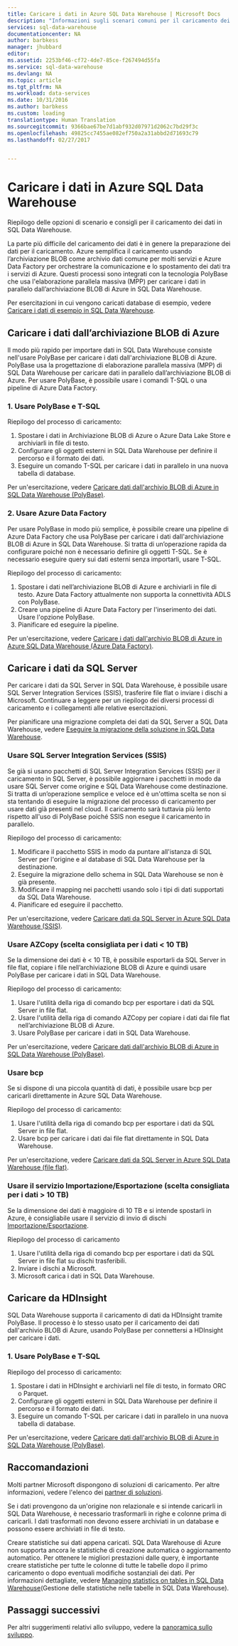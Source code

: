```yaml
---
title: Caricare i dati in Azure SQL Data Warehouse | Microsoft Docs
description: "Informazioni sugli scenari comuni per il caricamento dei dati in SQL Data Warehouse. Questi includono l&quot;uso di PolyBase, dell’archiviazione BLOB di Azure, di file flat e l’invio dei dischi. È anche possibile usare strumenti di terze parti."
services: sql-data-warehouse
documentationcenter: NA
author: barbkess
manager: jhubbard
editor: 
ms.assetid: 2253bf46-cf72-4de7-85ce-f267494d55fa
ms.service: sql-data-warehouse
ms.devlang: NA
ms.topic: article
ms.tgt_pltfrm: NA
ms.workload: data-services
ms.date: 10/31/2016
ms.author: barbkess
ms.custom: loading
translationtype: Human Translation
ms.sourcegitcommit: 9366bae67be7d1abf932d07971d2062c7bd29f3c
ms.openlocfilehash: 49825cc7455ae082ef750a2a31abbd2d71693c79
ms.lasthandoff: 02/27/2017


---
```

# <a name="load-data-into-azure-sql-data-warehouse"></a>Caricare i dati in Azure SQL Data Warehouse
Riepilogo delle opzioni di scenario e consigli per il caricamento dei dati in SQL Data Warehouse.

La parte più difficile del caricamento dei dati è in genere la preparazione dei dati per il caricamento. Azure semplifica il caricamento usando l’archiviazione BLOB come archivio dati comune per molti servizi e Azure Data Factory per orchestrare la comunicazione e lo spostamento dei dati tra i servizi di Azure. Questi processi sono integrati con la tecnologia PolyBase che usa l'elaborazione parallela massiva (MPP) per caricare i dati in parallelo dall’archiviazione BLOB di Azure in SQL Data Warehouse. 

Per esercitazioni in cui vengono caricati database di esempio, vedere [Caricare i dati di esempio in SQL Data Warehouse][Load sample databases].

## <a name="load-from-azure-blob-storage"></a>Caricare i dati dall’archiviazione BLOB di Azure
Il modo più rapido per importare dati in SQL Data Warehouse consiste nell'usare PolyBase per caricare i dati dall'archiviazione BLOB di Azure. PolyBase usa la progettazione di elaborazione parallela massiva (MPP) di SQL Data Warehouse per caricare dati in parallelo dall’archiviazione BLOB di Azure. Per usare PolyBase, è possibile usare i comandi T-SQL o una pipeline di Azure Data Factory.

### <a name="1-use-polybase-and-t-sql"></a>1. Usare PolyBase e T-SQL
Riepilogo del processo di caricamento:

1. Spostare i dati in Archiviazione BLOB di Azure o Azure Data Lake Store e archiviarli in file di testo.
2. Configurare gli oggetti esterni in SQL Data Warehouse per definire il percorso e il formato dei dati.
3. Eseguire un comando T-SQL per caricare i dati in parallelo in una nuova tabella di database.

<!-- 5. Schedule and run a loading job. --> 

Per un'esercitazione, vedere [Caricare dati dall'archivio BLOB di Azure in SQL Data Warehouse (PolyBase)][Load data from Azure blob storage to SQL Data Warehouse (PolyBase)].

### <a name="2-use-azure-data-factory"></a>2. Usare Azure Data Factory
Per usare PolyBase in modo più semplice, è possibile creare una pipeline di Azure Data Factory che usa PolyBase per caricare i dati dall'archiviazione BLOB di Azure in SQL Data Warehouse. Si tratta di un’operazione rapida da configurare poiché non è necessario definire gli oggetti T-SQL. Se è necessario eseguire query sui dati esterni senza importarli, usare T-SQL. 

Riepilogo del processo di caricamento:

1. Spostare i dati nell’archiviazione BLOB di Azure e archiviarli in file di testo. Azure Data Factory attualmente non supporta la connettività ADLS con PolyBase.
2. Creare una pipeline di Azure Data Factory per l'inserimento dei dati. Usare l'opzione PolyBase.
4. Pianificare ed eseguire la pipeline.

Per un'esercitazione, vedere [Caricare i dati dall'archivio BLOB di Azure in Azure SQL Data Warehouse (Azure Data Factory)][Load data from Azure blob storage to SQL Data Warehouse (Azure Data Factory)].

## <a name="load-from-sql-server"></a>Caricare i dati da SQL Server
Per caricare i dati da SQL Server in SQL Data Warehouse, è possibile usare SQL Server Integration Services (SSIS), trasferire file flat o inviare i dischi a Microsoft. Continuare a leggere per un riepilogo dei diversi processi di caricamento e i collegamenti alle relative esercitazioni.

Per pianificare una migrazione completa dei dati da SQL Server a SQL Data Warehouse, vedere [Eseguire la migrazione della soluzione in SQL Data Warehouse][Migration overview]. 

### <a name="use-integration-services-ssis"></a>Usare SQL Server Integration Services (SSIS)
Se già si usano pacchetti di SQL Server Integration Services (SSIS) per il caricamento in SQL Server, è possibile aggiornare i pacchetti in modo da usare SQL Server come origine e SQL Data Warehouse come destinazione. Si tratta di un’operazione semplice e veloce ed è un'ottima scelta se non si sta tentando di eseguire la migrazione del processo di caricamento per usare dati già presenti nel cloud. Il caricamento sarà tuttavia più lento rispetto all'uso di PolyBase poiché SSIS non esegue il caricamento in parallelo.

Riepilogo del processo di caricamento:

1. Modificare il pacchetto SSIS in modo da puntare all'istanza di SQL Server per l'origine e al database di SQL Data Warehouse per la destinazione.
2. Eseguire la migrazione dello schema in SQL Data Warehouse se non è già presente.
3. Modificare il mapping nei pacchetti usando solo i tipi di dati supportati da SQL Data Warehouse.
4. Pianificare ed eseguire il pacchetto.

Per un'esercitazione, vedere [Caricare dati da SQL Server in Azure SQL Data Warehouse (SSIS)][Load data from SQL Server to Azure SQL Data Warehouse (SSIS)].

### <a name="use-azcopy-recommended-for--10-tb-data"></a>Usare AZCopy (scelta consigliata per i dati < 10 TB)
Se la dimensione dei dati è < 10 TB, è possibile esportarli da SQL Server in file flat, copiare i file nell’archiviazione BLOB di Azure e quindi usare PolyBase per caricare i dati in SQL Data Warehouse.

Riepilogo del processo di caricamento:

1. Usare l'utilità della riga di comando bcp per esportare i dati da SQL Server in file flat.
2. Usare l'utilità della riga di comando AZCopy per copiare i dati dai file flat nell’archiviazione BLOB di Azure.
3. Usare PolyBase per caricare i dati in SQL Data Warehouse.

Per un'esercitazione, vedere [Caricare dati dall'archivio BLOB di Azure in SQL Data Warehouse (PolyBase)][Load data from Azure blob storage to SQL Data Warehouse (PolyBase)].

### <a name="use-bcp"></a>Usare bcp
Se si dispone di una piccola quantità di dati, è possibile usare bcp per caricarli direttamente in Azure SQL Data Warehouse.

Riepilogo del processo di caricamento:

1. Usare l'utilità della riga di comando bcp per esportare i dati da SQL Server in file flat.
2. Usare bcp per caricare i dati dai file flat direttamente in SQL Data Warehouse.

Per un'esercitazione, vedere [Caricare dati da SQL Server in Azure SQL Data Warehouse (file flat)][Load data from SQL Server to Azure SQL Data Warehouse (bcp)].

### <a name="use-importexport-recommended-for--10-tb-data"></a>Usare il servizio Importazione/Esportazione (scelta consigliata per i dati > 10 TB)
Se la dimensione dei dati è maggioire di 10 TB e si intende spostarli in Azure, è consigliabile usare il servizio di invio di dischi [Importazione/Esportazione][Import/Export]. 

Riepilogo del processo di caricamento

1. Usare l'utilità della riga di comando bcp per esportare i dati da SQL Server in file flat su dischi trasferibili.
2. Inviare i dischi a Microsoft.
3. Microsoft carica i dati in SQL Data Warehouse.

## <a name="load-from-hdinsight"></a>Caricare da HDInsight
SQL Data Warehouse supporta il caricamento di dati da HDInsight tramite PolyBase. Il processo è lo stesso usato per il caricamento dei dati dall'archivio BLOB di Azure, usando PolyBase per connettersi a HDInsight per caricare i dati. 

### <a name="1-use-polybase-and-t-sql"></a>1. Usare PolyBase e T-SQL
Riepilogo del processo di caricamento:

1. Spostare i dati in HDInsight e archiviarli nel file di testo, in formato ORC o Parquet.
2. Configurare gli oggetti esterni in SQL Data Warehouse per definire il percorso e il formato dei dati.
3. Eseguire un comando T-SQL per caricare i dati in parallelo in una nuova tabella di database.

Per un'esercitazione, vedere [Caricare dati dall'archivio BLOB di Azure in SQL Data Warehouse (PolyBase)][Load data from Azure blob storage to SQL Data Warehouse (PolyBase)].

## <a name="recommendations"></a>Raccomandazioni
Molti partner Microsoft dispongono di soluzioni di caricamento. Per altre informazioni, vedere l'elenco dei [partner di soluzioni][solution partners]. 

Se i dati provengono da un'origine non relazionale e si intende caricarli in SQL Data Warehouse, è necessario trasformarli in righe e colonne prima di caricarli. I dati trasformati non devono essere archiviati in un database e possono essere archiviati in file di testo.

Creare statistiche sui dati appena caricati. SQL Data Warehouse di Azure non supporta ancora le statistiche di creazione automatica o aggiornamento automatico.  Per ottenere le migliori prestazioni dalle query, è importante creare statistiche per tutte le colonne di tutte le tabelle dopo il primo caricamento o dopo eventuali modifiche sostanziali dei dati.  Per informazioni dettagliate, vedere [Managing statistics on tables in SQL Data Warehouse][Statistics](Gestione delle statistiche nelle tabelle in SQL Data Warehouse).

## <a name="next-steps"></a>Passaggi successivi
Per altri suggerimenti relativi allo sviluppo, vedere la [panoramica sullo sviluppo][development overview].

<!--Image references-->

<!--Article references-->
[Load data from Azure blob storage to SQL Data Warehouse (PolyBase)]: ./sql-data-warehouse-load-from-azure-blob-storage-with-polybase.md
[Load data from Azure blob storage to SQL Data Warehouse (Azure Data Factory)]: ./sql-data-warehouse-load-from-azure-blob-storage-with-data-factory.md
[Load data from SQL Server to Azure SQL Data Warehouse (SSIS)]: ./sql-data-warehouse-load-from-sql-server-with-integration-services.md
[Load data from SQL Server to Azure SQL Data Warehouse (bcp)]: ./sql-data-warehouse-load-from-sql-server-with-bcp.md
[Load data from SQL Server to Azure SQL Data Warehouse (AZCopy)]: ./sql-data-warehouse-load-from-sql-server-with-azcopy.md

[Load sample databases]: ./sql-data-warehouse-load-sample-databases.md
[Migration overview]: ./sql-data-warehouse-overview-migrate.md
[solution partners]: ./sql-data-warehouse-partner-business-intelligence.md
[development overview]: ./sql-data-warehouse-overview-develop.md
[Statistics]: ./sql-data-warehouse-tables-statistics.md

<!--MSDN references-->

<!--Other Web references-->
[Import/Export]: https://azure.microsoft.com/documentation/articles/storage-import-export-service/

